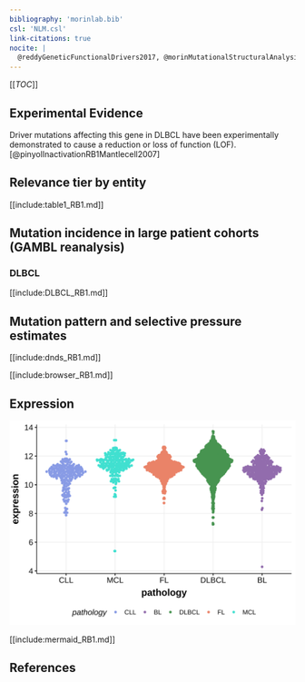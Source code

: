 ```yaml
---
bibliography: 'morinlab.bib'
csl: 'NLM.csl'
link-citations: true
nocite: |
  @reddyGeneticFunctionalDrivers2017, @morinMutationalStructuralAnalysis2013, @arthurGenomewideDiscoverySomatic2018, @zhangGenomicLandscapeMantle2014, 
---
```

[[_TOC_]]



## Experimental Evidence

Driver mutations affecting this gene in DLBCL have been experimentally demonstrated to cause a reduction or loss of function (LOF).[@pinyolInactivationRB1Mantlecell2007]

## Relevance tier by entity

[[include:table1_RB1.md]]

## Mutation incidence in large patient cohorts (GAMBL reanalysis)

### DLBCL
[[include:DLBCL_RB1.md]]

## Mutation pattern and selective pressure estimates

[[include:dnds_RB1.md]]

[[include:browser_RB1.md]]

## Expression
![](images/gene_expression/RB1_by_pathology.svg)
<!-- ORIGIN: morinMutationalStructuralAnalysis2013 -->
<!-- DLBCL: morinMutationalStructuralAnalysis2013 -->
<!-- MCL: zhangGenomicLandscapeMantle2014 -->

[[include:mermaid_RB1.md]]

## References

